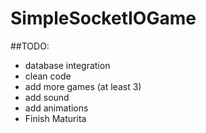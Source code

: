 # SimpleSocketIOGame

##TODO:
* database integration
* clean code
* add more games (at least 3)
* add sound
* add animations
* Finish Maturita
